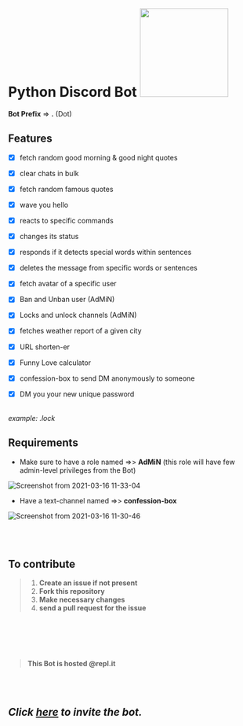 # Python Discord Bot  <img src="https://user-images.githubusercontent.com/54489090/111270152-82384500-8655-11eb-8404-aa6644095a88.png" width="180" />


<!-- 
https://user-images.githubusercontent.com/54489090/111266423-87df5c00-8650-11eb-9f3c-be3a8f545745.png
https://user-images.githubusercontent.com/54489090/111267354-d5a89400-8651-11eb-9104-b86631e923e4.png  
https://user-images.githubusercontent.com/54489090/111269020-0f7a9a00-8654-11eb-9e85-51356aac4555.png 
https://user-images.githubusercontent.com/54489090/111269644-e4dd1100-8654-11eb-935d-c066513d0aeb.png
-->




**Bot Prefix** => **.** (Dot)

## Features

- [x] fetch random good morning & good night quotes
 

- [X] clear chats in bulk
 

- [X] fetch random famous quotes
 

- [X] wave you hello
 

- [X] reacts to specific commands
 

- [X] changes its status
 

- [X] responds if it detects special words within sentences
 

- [X] deletes the message from specific words or sentences
 

- [X] fetch avatar of a specific user
 

- [X] Ban and Unban user (AdMiN)
 

- [X] Locks and unlock channels (AdMiN)
 

- [X] fetches weather report of a given city
 

- [X] URL shorten-er
 

- [X] Funny Love calculator
 

- [X] confession-box to send DM anonymously to someone


- [X] DM you your new unique password 
 

 *<br> example: .lock </br>*

## Requirements
- Make sure to have a role named =>> **AdMiN** (this role will have few admin-level privileges from the Bot)

![Screenshot from 2021-03-16 11-33-04](https://user-images.githubusercontent.com/54489090/111263177-6e87e100-864b-11eb-900a-4e4af0320662.png)


- Have a text-channel named =>> **confession-box**


![Screenshot from 2021-03-16 11-30-46](https://user-images.githubusercontent.com/54489090/111263046-37193480-864b-11eb-9713-36878cbc6880.png)

 <br>
 </br>
 

## To contribute 

> 1. **Create an issue if not present** 
> 2. **Fork this repository** 
> 3. **Make necessary changes**
> 4. **send a pull request for the issue**

 <br>
 </br>
  <br>
 </br>
 
> **This Bot is hosted @repl.it** 

  <br>
 </br>

 

## ***Click [here](https://discord.com/oauth2/authorize?client_id=803117467609071667&permissions=8&scope=bot) to invite the bot.***
